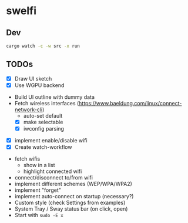 # swelfi

## Dev

```bash
cargo watch -c -w src -x run
```

## TODOs

* [x] Draw UI sketch
* [x] Use WGPU backend
* Build UI outline with dummy data
* Fetch wireless interfaces (https://www.baeldung.com/linux/connect-network-cli)
    * auto-set default
    * [x] make selectable
    * [x] iwconfig parsing
* [x] implement enable/disable wifi
* [x] Create watch-workflow
* fetch wifis
    * show in a list
    * highlight connected wifi
* connect/disconnect to/from wifi
* implement different schemes (WEP/WPA/WPA2)
* implement "forget"
* implement auto-connect on startup (necessary?)
* Custom style (check Settings from examples)
* System Tray / Sway status bar (on click, open)
* Start with `sudo -E x`
